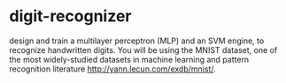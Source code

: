# digit-recognizer
design and train a multilayer perceptron (MLP) and an SVM engine, to recognize handwritten digits. You will be using the MNIST dataset, one of the most widely-studied datasets in machine learning and pattern recognition literature http://yann.lecun.com/exdb/mnist/.
